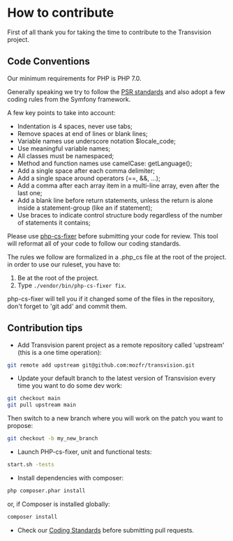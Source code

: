 # How to contribute

First of all thank you for taking the time to contribute to the Transvision project.

## Code Conventions

Our minimum requirements for PHP is PHP 7.0.

Generally speaking we try to follow the [PSR standards](https://github.com/php-fig/fig-standards/tree/master/accepted) and also adopt a few coding rules from the Symfony framework.

A few key points to take into account:

* Indentation is 4 spaces, never use tabs;
* Remove spaces at end of lines or blank lines;
* Variable names use underscore notation $locale_code;
* Use meaningful variable names;
* All classes must be namespaced;
* Method and function names use camelCase: getLanguage();
* Add a single space after each comma delimiter;
* Add a single space around operators (==, &&, ...);
* Add a comma after each array item in a multi-line array, even after the last one;
* Add a blank line before return statements, unless the return is alone inside a statement-group (like an if statement);
* Use braces to indicate control structure body regardless of the number of statements it contains;

Please use [php-cs-fixer](https://github.com/FriendsOfPHP/PHP-CS-Fixer) before submitting your code for review. This tool will reformat all of your code to follow our coding standards.

The rules we follow are formalized in a .php_cs file at the root of the project. in order to use our ruleset, you have to:

1. Be at the root of the project.
2. Type ```./vendor/bin/php-cs-fixer fix```.

php-cs-fixer will tell you if it changed some of the files in the repository, don't forget to 'git add' and commit them.


## Contribution tips

- Add Transvision parent project as a remote repository called 'upstream' (this is a one time operation):
```bash
git remote add upstream git@github.com:mozfr/transvision.git
```
- Update your default branch to the latest version of Transvision every time you want to do some dev work:
```bash
git checkout main
git pull upstream main
```
Then switch to a new branch where you will work on the patch you want to propose:
```bash
git checkout -b my_new_branch
```
- Launch PHP-cs-fixer, unit and functional tests:
```bash
start.sh -tests
```
- Install dependencies with composer:
```bash
php composer.phar install
```
or, if Composer is installed globally:
```bash
composer install
```
- Check our [Coding Standards](https://github.com/mozfr/transvision/wiki/Code-conventions) before submitting pull requests.
